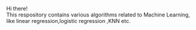 Hi there!   
This respository contains various algorithms related to Machine Learning, like linear regression,logistic regression ,KNN etc. 



